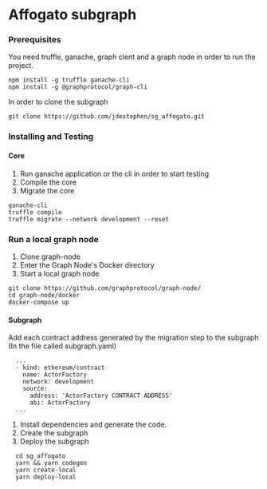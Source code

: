 # Affogato subgraph

### Prerequisites

You need truffle,  ganache, graph clent and a graph node in order to run the project. 

```
npm install -g truffle ganache-cli
npm install -g @graphprotocol/graph-cli
```

In order to clone the subgraph
```
git clone https://github.com/jdestephen/sg_affogato.git
```


### Installing and Testing

#### Core
1. Run ganache application or the cli in order to start testing
2. Compile the core
3. Migrate the core

```
ganache-cli
truffle compile 
truffle migrate --network development --reset
```

### Run a local graph node

1. Clone graph-node
2. Enter the Graph Node's Docker directory 
3. Start a local graph node

```
git clone https://github.com/graphprotocol/graph-node/
cd graph-node/docker
docker-compose up
```

#### Subgraph
Add each contract address generated by the migration step to the subgraph (In the file called subgraph.yaml)
```
  ...
  - kind: ethereum/contract
    name: ActorFactory
    network: development
    source:
      address: 'ActorFactory CONTRACT ADDRESS' 
      abi: ActorFactory
  ...    
```
 
1. Install dependencies and generate the code.
2. Create the subgraph
3. Deploy the subgraph

```
  cd sg_affogato  
  yarn && yarn codegen
  yarn create-local
  yarn deploy-local  
```




